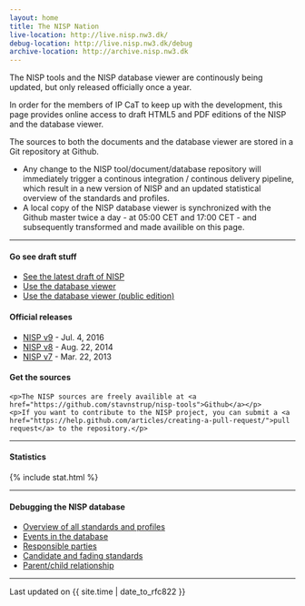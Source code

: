 ```yaml
---
layout: home
title: The NISP Nation
live-location: http://live.nisp.nw3.dk/
debug-location: http://live.nisp.nw3.dk/debug
archive-location: http://archive.nisp.nw3.dk
---
```


The NISP tools and the NISP database viewer are continously being updated, but only released officially once a year.

In order for the members of IP CaT to keep up with the development, this page provides online access to draft HTML5 and PDF editions of the NISP and the database viewer.

The sources to both the documents and the database viewer are stored in a Git repository at Github.

* Any change to the NISP tool/document/database repository will immediately trigger a continous integration / continous delivery pipeline, which result in a new version of NISP and an updated statistical overview of the standards and profiles.
* A local copy of the NISP database viewer is synchronized with the Github master twice a day - at 05:00 CET and 17:00 CET - and subsequently transformed and made availible on this page.


<hr />

<div class="link-box">

  <div class="quick-links">
    <h4>Go see draft stuff</h4>
    <ul class="daily">
      <li><a href="{{ page.live-location }}">See the latest draft of NISP</a></li>
      <li><a href="http://noswg.nw3.dk/thenispnation/dailyviewer/">Use the database viewer</a></li>
      <li><a href="http://noswg.nw3.dk/thenispnation/dailyviewer.public/">Use the database viewer (public edition)</a></li>
    </ul>
    <h4>Official releases</h4>
    <ul>
      <li><a href="{{ page.archive-location}}/nisp-9.0/">NISP v9</a> - Jul. 4, 2016</li>
      <li><a href="{{ page.archive-location}}/nisp-8.0/">NISP v8</a> - Aug. 22, 2014</li>
      <li><a href="{{ page.archive-location}}/nisp-7.0/">NISP v7</a> - Mar. 22, 2013</li>
<!--    
      <li><a href="{{ page.archive-location}}/nisp-6.0/">NISP v6</a> - Jan. 19, 2012</li>
-->
    </ul>
  </div>

  <div class="git-links">
    <h4>Get the sources</h4>

    <p>The NISP sources are freely availible at <a href="https://github.com/stavnstrup/nisp-tools">Github</a></p>
    <p>If you want to contribute to the NISP project, you can submit a <a href="https://help.github.com/articles/creating-a-pull-request/">pull request</a> to the repository.</p>
  </div>

</div>

<hr/>

#### Statistics

{% include stat.html %}

<hr />

#### Debugging the NISP database

* [Overview of all standards and profiles]({{page.debug-location}}/overview.html)
* [Events in the database]({{page.debug-location}}/dates.html)
* [Responsible parties]({{page.debug-location}}/responsibleparties.html)
* [Candidate and fading standards]({{page.debug-location}}/upcoming.html)
* [Parent/child relationship]({{page.debug-location}}/family.html)

<!--
* [Overview of all standards and profiles](/debug/overview.html)
* [Events in the database](/debug/dates.html)
-->

<hr />

<div class="footer">
  <p>Last updated on {{ site.time | date_to_rfc822 }}</p>
</div>

